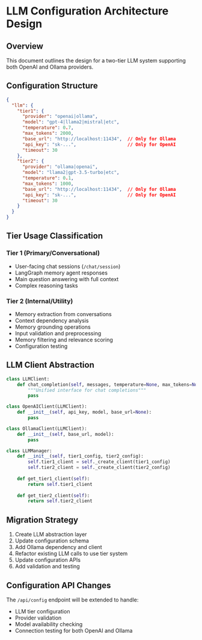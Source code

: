 # LLM Configuration Architecture Design

## Overview
This document outlines the design for a two-tier LLM system supporting both OpenAI and Ollama providers.

## Configuration Structure

```json
{
  "llm": {
    "tier1": {
      "provider": "openai|ollama",
      "model": "gpt-4|llama2|mistral|etc",
      "temperature": 0.7,
      "max_tokens": 2000,
      "base_url": "http://localhost:11434",  // Only for Ollama
      "api_key": "sk-...",                   // Only for OpenAI
      "timeout": 30
    },
    "tier2": {
      "provider": "ollama|openai", 
      "model": "llama2|gpt-3.5-turbo|etc",
      "temperature": 0.1,
      "max_tokens": 1000,
      "base_url": "http://localhost:11434",  // Only for Ollama
      "api_key": "sk-...",                   // Only for OpenAI
      "timeout": 30
    }
  }
}
```

## Tier Usage Classification

### Tier 1 (Primary/Conversational)
- User-facing chat sessions (`/chat/session`)
- LangGraph memory agent responses
- Main question answering with full context
- Complex reasoning tasks

### Tier 2 (Internal/Utility)
- Memory extraction from conversations
- Context dependency analysis
- Memory grounding operations
- Input validation and preprocessing
- Memory filtering and relevance scoring
- Configuration testing

## LLM Client Abstraction

```python
class LLMClient:
    def chat_completion(self, messages, temperature=None, max_tokens=None, **kwargs):
        """Unified interface for chat completions"""
        pass

class OpenAIClient(LLMClient):
    def __init__(self, api_key, model, base_url=None):
        pass

class OllamaClient(LLMClient):
    def __init__(self, base_url, model):
        pass

class LLMManager:
    def __init__(self, tier1_config, tier2_config):
        self.tier1_client = self._create_client(tier1_config)
        self.tier2_client = self._create_client(tier2_config)
    
    def get_tier1_client(self):
        return self.tier1_client
    
    def get_tier2_client(self):
        return self.tier2_client
```

## Migration Strategy

1. Create LLM abstraction layer
2. Update configuration schema
3. Add Ollama dependency and client
4. Refactor existing LLM calls to use tier system
5. Update configuration APIs
6. Add validation and testing

## Configuration API Changes

The `/api/config` endpoint will be extended to handle:
- LLM tier configuration
- Provider validation
- Model availability checking
- Connection testing for both OpenAI and Ollama
